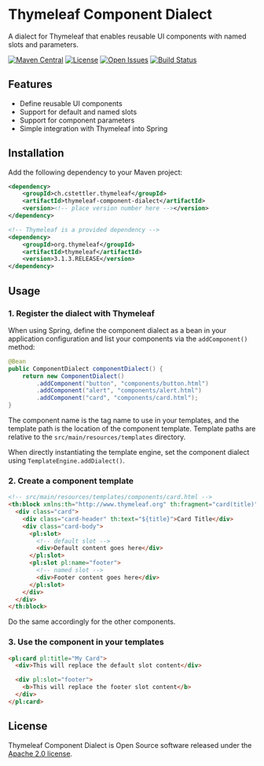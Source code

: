 # Thymeleaf Component Dialect

A dialect for Thymeleaf that enables reusable UI components with named slots and parameters.

[![Maven Central](https://maven-badges.herokuapp.com/maven-central/ch.cstettler.thymeleaf/thymeleaf-component-dialect/badge.svg)](https://maven-badges.herokuapp.com/maven-central/ch.cstettler.thymeleaf/thymeleaf-component-dialect)
[![License](https://img.shields.io/badge/License-Apache%202.0-blue.svg)](https://www.apache.org/licenses/LICENSE-2.0)
[![Open Issues](https://img.shields.io/github/issues/innoq/thymeleaf-component-dialect.svg)](https://github.com/cstettler/thymeleaf-component-dialect/issues)
[![Build Status](https://github.com/cstettler/thymeleaf-component-dialect/actions/workflows/build.yml/badge.svg)](https://github.com/cstettler/thymeleaf-component-dialect/actions/workflows/build.yml)

## Features

- Define reusable UI components
- Support for default and named slots
- Support for component parameters
- Simple integration with Thymeleaf into Spring

## Installation

Add the following dependency to your Maven project:

```xml
<dependency>
    <groupId>ch.cstettler.thymeleaf</groupId>
    <artifactId>thymeleaf-component-dialect</artifactId>
    <version><!-- place version number here --></version>
</dependency>

<!-- Thymeleaf is a provided dependency -->
<dependency>
    <groupId>org.thymeleaf</groupId>
    <artifactId>thymeleaf</artifactId>
    <version>3.1.3.RELEASE</version>
</dependency>
```

## Usage

### 1. Register the dialect with Thymeleaf

When using Spring, define the component dialect as a bean in your application configuration and list your components via the `addComponent()` method:

```java
@Bean
public ComponentDialect componentDialect() {
    return new ComponentDialect()
        .addComponent("button", "components/button.html")
        .addComponent("alert", "components/alert.html")
        .addComponent("card", "components/card.html");
}
```
The component name is the tag name to use in your templates, and the template path is the location of the component template.
Template paths are relative to the `src/main/resources/templates` directory.

When directly instantiating the template engine, set the component dialect using `TemplateEngine.addDialect()`.

### 2. Create a component template

```html
<!-- src/main/resources/templates/components/card.html -->
<th:block xmlns:th="http://www.thymeleaf.org" th:fragment="card(title)">
  <div class="card">
    <div class="card-header" th:text="${title}">Card Title</div>
    <div class="card-body">
      <pl:slot>
        <!-- default slot -->
        <div>Default content goes here</div>
      </pl:slot>
      <pl:slot pl:name="footer">
        <!-- named slot -->
        <div>Footer content goes here</div>
      </pl:slot>
    </div>
  </div>
</th:block>
```

Do the same accordingly for the other components.

### 3. Use the component in your templates

```html
<pl:card pl:title="My Card">
  <div>This will replace the default slot content</div>

  <div pl:slot="footer">
    <b>This will replace the footer slot content</b>
  </div>
</pl:card>
```

## License

Thymeleaf Component Dialect is Open Source software released under the
[Apache 2.0 license](http://www.apache.org/licenses/LICENSE-2.0.html).